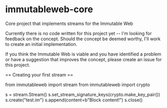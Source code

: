 # immutableweb-core
Core project that implements streams for the Immutable Web

Currently there is no code written for this project yet -- I'm looking for feedback on the concept. Should the concept be deemed worthy, I'll work to create an initial implementation.

If you think the Immutable Web is viable and you have identified a problem or have a suggestion that improves the concept, please create an issue for this project.

== Creating your first stream ==

from immutableweb import stream
from immutableweb import crypto

s = stream.Stream()
s.set_stream_signature_keys(crypto.make_key_pair())
s.create("test.im")
s.append(content=b"Block content!")
s.close()

